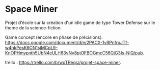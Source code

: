 # Space Miner

Projet d'école sur la création d'un idle game de type Tower Defense sur le theme de la science-fiction.

Game concept (encore en phase de précisions): https://docs.google.com/document/d/e/2PACX-1vRPnfrxJTf-w4hkPesK6ON1sjMCpL9-KnOPHmypnth5UbN4eULH63vNv8ptOFBOGmcC56QjG3Is-NIQ/pub.

trello : https://trello.com/b/woTReqrJ/projet-space-miner.

